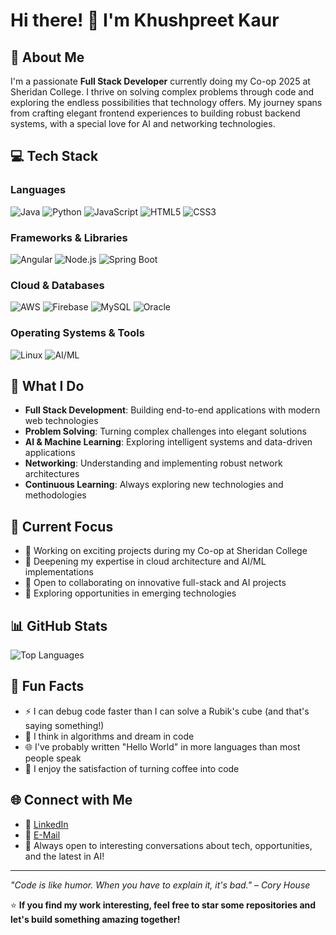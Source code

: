 # Hi there! 👋 I'm Khushpreet Kaur

## 🚀 About Me
I'm a passionate **Full Stack Developer** currently doing my Co-op 2025 at Sheridan College. I thrive on solving complex problems through code and exploring the endless possibilities that technology offers. My journey spans from crafting elegant frontend experiences to building robust backend systems, with a special love for AI and networking technologies.

## 💻 Tech Stack

### Languages
![Java](https://img.shields.io/badge/Java-ED8B00?style=for-the-badge&logo=java&logoColor=white)
![Python](https://img.shields.io/badge/Python-3776AB?style=for-the-badge&logo=python&logoColor=white)
![JavaScript](https://img.shields.io/badge/JavaScript-F7DF1E?style=for-the-badge&logo=javascript&logoColor=black)
![HTML5](https://img.shields.io/badge/HTML5-E34F26?style=for-the-badge&logo=html5&logoColor=white)
![CSS3](https://img.shields.io/badge/CSS3-1572B6?style=for-the-badge&logo=css3&logoColor=white)

### Frameworks & Libraries
![Angular](https://img.shields.io/badge/Angular-DD0031?style=for-the-badge&logo=angular&logoColor=white)
![Node.js](https://img.shields.io/badge/Node.js-43853D?style=for-the-badge&logo=node.js&logoColor=white)
![Spring Boot](https://img.shields.io/badge/Spring_Boot-6DB33F?style=for-the-badge&logo=spring&logoColor=white)

### Cloud & Databases
![AWS](https://img.shields.io/badge/AWS-232F3E?style=for-the-badge&logo=amazon-aws&logoColor=white)
![Firebase](https://img.shields.io/badge/Firebase-FFCA28?style=for-the-badge&logo=firebase&logoColor=black)
![MySQL](https://img.shields.io/badge/MySQL-4479A1?style=for-the-badge&logo=mysql&logoColor=white)
![Oracle](https://img.shields.io/badge/Oracle-F80000?style=for-the-badge&logo=oracle&logoColor=white)

### Operating Systems & Tools
![Linux](https://img.shields.io/badge/Linux-FCC624?style=for-the-badge&logo=linux&logoColor=black)
![AI/ML](https://img.shields.io/badge/AI/ML-FF6F00?style=for-the-badge&logo=tensorflow&logoColor=white)

## 🎯 What I Do
- **Full Stack Development**: Building end-to-end applications with modern web technologies
- **Problem Solving**: Turning complex challenges into elegant solutions
- **AI & Machine Learning**: Exploring intelligent systems and data-driven applications
- **Networking**: Understanding and implementing robust network architectures
- **Continuous Learning**: Always exploring new technologies and methodologies

## 🌟 Current Focus
- 🔭 Working on exciting projects during my Co-op at Sheridan College
- 🌱 Deepening my expertise in cloud architecture and AI/ML implementations
- 👯 Open to collaborating on innovative full-stack and AI projects
- 🤔 Exploring opportunities in emerging technologies

## 📊 GitHub Stats

![Top Languages](https://github-readme-stats.vercel.app/api/top-langs/?username=Khushpreet-Kaur01&layout=compact&theme=radical)

## 🎲 Fun Facts
- ⚡ I can debug code faster than I can solve a Rubik's cube (and that's saying something!)
- 🧠 I think in algorithms and dream in code
- 🌐 I've probably written "Hello World" in more languages than most people speak
- 🔧 I enjoy the satisfaction of turning coffee into code

## 🌐 Connect with Me
- 💼 [LinkedIn](https://www.linkedin.com/in/khushpreetkaur/)
- 📧 [E-Mail](mailto:kau15618@sheridancollege.ca)
- 💬 Always open to interesting conversations about tech, opportunities, and the latest in AI!

---

*"Code is like humor. When you have to explain it, it's bad." – Cory House*

⭐ **If you find my work interesting, feel free to star some repositories and let's build something amazing together!**

<!--
**Khushpreet-Kaur01/Khushpreet-Kaur01** is a ✨ _special_ ✨ repository because its `README.md` (this file) appears on your GitHub profile.

Here are some ideas to get you started:

- 🔭 I’m currently working on ...
- 🌱 I’m currently learning ...
- 👯 I’m looking to collaborate on ...
- 🤔 I’m looking for help with ...
- 💬 Ask me about ...
- 📫 How to reach me: ...
- 😄 Pronouns: ...
- ⚡ Fun fact: ...
-->
